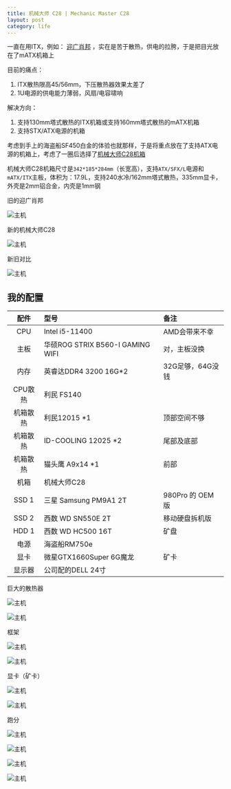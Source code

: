 ```yaml
---
title: 机械大师 C28 | Mechanic Master C28
layout: post
category: life
---
```


一直在用ITX，例如： [迎广肖邦](/in-win-chopin-pro) ，实在是苦于散热，供电的拉胯，于是把目光放在了mATX机箱上

目前的痛点：

1. ITX散热限高45/56mm，下压散热器效果太差了
2. 1U电源的供电能力薄弱，风扇/电容啸响

解决方向：

1. 支持130mm塔式散热的ITX机箱或支持160mm塔式散热的mATX机箱
2. 支持STX/ATX电源的机箱

考虑到手上的海盗船SF450白金的体验也就那样，于是将重点放在了支持ATX电源的机箱上，考虑了一圈后选择了[机械大师C28机箱](https://item.jd.com/10033538851498.html)

<!--more-->

机械大师C28机箱尺寸是`342*185*284mm`（长宽高），支持`ATX/SFX/L`电源和`mATX/ITX`主板，体积为：17.9L，支持240水冷/162mm塔式散热，335mm显卡，外壳是2mm铝合金，内壳是1mm钢

旧的迎广肖邦

![主机](https://img.totoro.pub/blog/in-win-chopin-pro-01.jpg)

新的机械大师C28

![主机](https://img.totoro.pub/blog/mechanic-master-c28-12.jpg)

新旧对比

![主机](https://img.totoro.pub/blog/mechanic-master-c28-05.jpg)

## 我的配置

| 配件   | 型号                                                     | 备注 |
| :----------: | :----------------------------------------------------------- | :--- |
| CPU | Intel i5-11400 | AMD会带来不幸 |
| 主板    | 华硕ROG STRIX B560-I GAMING WIFI | 对，主板没换 |
| 内存     | 英睿达DDR4 3200 16G*2 | 32G足够，64G没钱 |
| CPU散热	| 利民 FS140 |  |
| 机箱散热	| 利民12015 *1 | 顶部空间不够      |
| 机箱散热	| ID-COOLING 12025 *2 | 尾部及底部 |
| 机箱散热	| 猫头鹰 A9x14 *1 | 前部 |
| 机箱	| 机械大师C28                    |  |
| SSD 1	| 三星 Samsung PM9A1 2T      | 980Pro 的 OEM 版 |
| SSD 2	| 西数 WD SN550E 2T | 移动硬盘拆机版 |
| HDD 1	| 西数 WD HC500 16T    | 矿盘                 |
|   电源   | 海盗船RM750e |  |
| 显卡	| 微星GTX1660Super 6G魔龙 | 矿卡 |
| 显示器	| 公司配的DELL 24寸 |  |

巨大的散热器

![主机](https://img.totoro.pub/blog/mechanic-master-c28-06.png)

![主机](https://img.totoro.pub/blog/mechanic-master-c28-09.jpg)

框架

![主机](https://img.totoro.pub/blog/mechanic-master-c28-10.jpg)

![主机](https://img.totoro.pub/blog/mechanic-master-c28-11.jpg)

显卡（矿卡）

![主机](https://img.totoro.pub/blog/mechanic-master-c28-07.jpg)

![主机](https://img.totoro.pub/blog/mechanic-master-c28-08.jpg)

跑分

![主机](https://img.totoro.pub/blog/mechanic-master-c28-01.png)

![主机](https://img.totoro.pub/blog/mechanic-master-c28-02.png)

![主机](https://img.totoro.pub/blog/mechanic-master-c28-03.png)

![主机](https://img.totoro.pub/blog/mechanic-master-c28-04.png)
